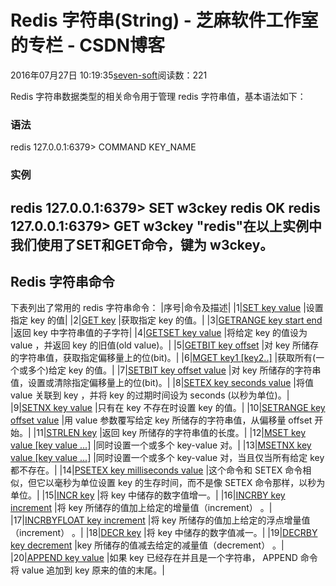 
# Redis 字符串(String) -  芝麻软件工作室的专栏 - CSDN博客


2016年07月27日 10:19:35[seven-soft](https://me.csdn.net/softn)阅读数：221


Redis 字符串数据类型的相关命令用于管理 redis 字符串值，基本语法如下：
### 语法
redis 127.0.0.1:6379> COMMAND KEY_NAME
### 实例
redis 127.0.0.1:6379> SET w3ckey redis OK redis 127.0.0.1:6379> GET w3ckey "redis"在以上实例中我们使用了**SET**和**GET**命令，键为 w3ckey。
---

## Redis 字符串命令
下表列出了常用的 redis 字符串命令：
|序号|命令及描述|
|1|[SET key value](http://www.runoob.com/redis/strings-set.html)
|设置指定 key 的值|
|2|[GET key](http://www.runoob.com/redis/strings-get.html)
|获取指定 key 的值。|
|3|[GETRANGE key start end](http://www.runoob.com/redis/strings-getrange.html)
|返回 key 中字符串值的子字符|
|4|[GETSET key value](http://www.runoob.com/redis/strings-getset.html)
|将给定 key 的值设为 value ，并返回 key 的旧值(old value)。|
|5|[GETBIT key offset](http://www.runoob.com/redis/strings-getbit.html)
|对 key 所储存的字符串值，获取指定偏移量上的位(bit)。|
|6|[MGET key1 [key2..]](http://www.runoob.com/redis/strings-mget.html)
|获取所有(一个或多个)给定 key 的值。|
|7|[SETBIT key offset value](http://www.runoob.com/redis/strings-setbit.html)
|对 key 所储存的字符串值，设置或清除指定偏移量上的位(bit)。|
|8|[SETEX key seconds value](http://www.runoob.com/redis/strings-setex.html)
|将值 value 关联到 key ，并将 key 的过期时间设为 seconds (以秒为单位)。|
|9|[SETNX key value](http://www.runoob.com/redis/strings-setnx.html)
|只有在 key 不存在时设置 key 的值。|
|10|[SETRANGE key offset value](http://www.runoob.com/redis/strings-setrange.html)
|用 value 参数覆写给定 key 所储存的字符串值，从偏移量 offset 开始。|
|11|[STRLEN key](http://www.runoob.com/redis/strings-strlen.html)
|返回 key 所储存的字符串值的长度。|
|12|[MSET key value [key value ...]](http://www.runoob.com/redis/strings-mset.html)
|同时设置一个或多个 key-value 对。|
|13|[MSETNX key value [key value ...]](http://www.runoob.com/redis/strings-msetnx.html)
|同时设置一个或多个 key-value 对，当且仅当所有给定 key 都不存在。|
|14|[PSETEX key milliseconds value](http://www.runoob.com/redis/strings-psetex.html)
|这个命令和 SETEX 命令相似，但它以毫秒为单位设置 key 的生存时间，而不是像 SETEX 命令那样，以秒为单位。|
|15|[INCR key](http://www.runoob.com/redis/strings-incr.html)
|将 key 中储存的数字值增一。|
|16|[INCRBY key increment](http://www.runoob.com/redis/strings-incrby.html)
|将 key 所储存的值加上给定的增量值（increment） 。|
|17|[INCRBYFLOAT key increment](http://www.runoob.com/redis/strings-incrbyfloat.html)
|将 key 所储存的值加上给定的浮点增量值（increment） 。|
|18|[DECR key](http://www.runoob.com/redis/strings-decr.html)
|将 key 中储存的数字值减一。|
|19|[DECRBY key decrement](http://www.runoob.com/redis/strings-decrby.html)
|key 所储存的值减去给定的减量值（decrement） 。|
|20|[APPEND key value](http://www.runoob.com/redis/strings-append.html)
|如果 key 已经存在并且是一个字符串， APPEND 命令将 value 追加到 key 原来的值的末尾。|

